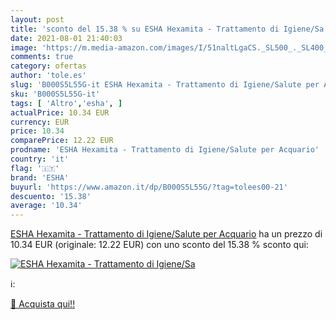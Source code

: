 ```yaml
---
layout: post
title: 'sconto del 15.38 % su ESHA Hexamita - Trattamento di Igiene/Sa  '
date: 2021-08-01 21:40:03
image: 'https://m.media-amazon.com/images/I/51naltLgaCS._SL500_._SL400_.jpg'
comments: true
category: ofertas
author: 'tole.es'
slug: 'B000S5L55G-it ESHA Hexamita - Trattamento di Igiene/Salute per Acquario'
sku: 'B000S5L55G-it'
tags: [ 'Altro','esha', ]
actualPrice: 10.34 EUR
currency: EUR
price: 10.34
comparePrice: 12.22 EUR
prodname: 'ESHA Hexamita - Trattamento di Igiene/Salute per Acquario'
country: 'it'
flag: '🇮🇹'
brand: 'ESHA'
buyurl: 'https://www.amazon.it/dp/B000S5L55G/?tag=tolees00-21'
descuento: '15.38'
average: '10.34'
---
```


[ESHA Hexamita - Trattamento di Igiene/Salute per Acquario](https://www.amazon.it/dp/B000S5L55G/?tag=tolees00-21) ha un prezzo di 10.34 EUR (originale: 12.22 EUR) con uno sconto del 15.38 % sconto qui:

[![ESHA Hexamita - Trattamento di Igiene/Sa](https://m.media-amazon.com/images/I/51naltLgaCS._SL500_._SL400_.jpg)](https://www.amazon.it/dp/B000S5L55G/?tag=tolees00-21)

ℹ️:


[🛒 Acquista qui!!](https://www.amazon.it/dp/B000S5L55G/?tag=tolees00-21)
